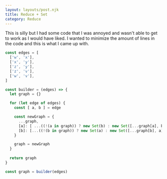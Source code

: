 ```yaml
---
layout: layouts/post.njk
title: Reduce + Set
category: Reduce
---
```


This is silly but I had some code that I was annoyed and wasn't able to get to work as I would have liked. I wanted to minimize the amount of lines in the code and this is what I came up with.

```js
const edges = [
  ['w', 'x'],
  ['x', 'y'],
  ['z', 'y'],
  ['z', 'v'],
  ['w', 'v'],
]

const builder = (edges) => {
  let graph = {}

  for (let edge of edges) {
    const [ a, b ] = edge

    const newGraph = {
      ...graph,
      [a]: [ ...((!(a in graph)) ? new Set(b) : new Set([...graph[a], b]))],
      [b]: [...((!(b in graph)) ? new Set(a) : new Set([...graph[b], a]))],
    }

    graph = newGraph
  }
  
  return graph
}

const graph = builder(edges)


```